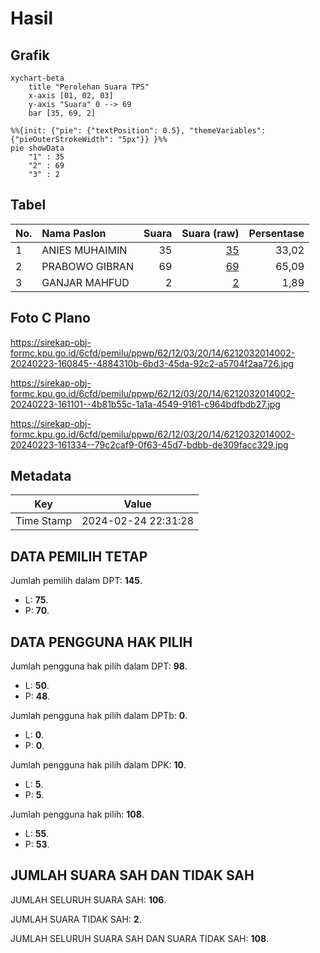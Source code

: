 # Hasil

## Grafik

```mermaid
xychart-beta
    title "Perolehan Suara TPS"
    x-axis [01, 02, 03]
    y-axis "Suara" 0 --> 69
    bar [35, 69, 2]
```

```mermaid
%%{init: {"pie": {"textPosition": 0.5}, "themeVariables": {"pieOuterStrokeWidth": "5px"}} }%%
pie showData
    "1" : 35
    "2" : 69
    "3" : 2
```

## Tabel

| No. | Nama Paslon    | Suara | Suara (raw) | Persentase |
|:--- |:-------------- | -----:| -----------:| ----------:|
| 1   | ANIES MUHAIMIN | 35    | [35][p-1]   | 33,02      |
| 2   | PRABOWO GIBRAN | 69    | [69][p-2]   | 65,09      |
| 3   | GANJAR MAHFUD  | 2     | [2][p-3]    | 1,89       |


[p-1]: https://github.com/gigit-pemilu/pemilu-2024-62-kalimantan-tengah/blob/main/pilpres/hitung-suara/sub/62-kalimantan-tengah/sub/12-murung-raya/sub/03-laung-tuhup/sub/2014-muara-tupuh/sub/002-tps/sub/paslon-1.txt
[p-2]: https://github.com/gigit-pemilu/pemilu-2024-62-kalimantan-tengah/blob/main/pilpres/hitung-suara/sub/62-kalimantan-tengah/sub/12-murung-raya/sub/03-laung-tuhup/sub/2014-muara-tupuh/sub/002-tps/sub/paslon-2.txt
[p-3]: https://github.com/gigit-pemilu/pemilu-2024-62-kalimantan-tengah/blob/main/pilpres/hitung-suara/sub/62-kalimantan-tengah/sub/12-murung-raya/sub/03-laung-tuhup/sub/2014-muara-tupuh/sub/002-tps/sub/paslon-3.txt

## Foto C Plano

https://sirekap-obj-formc.kpu.go.id/6cfd/pemilu/ppwp/62/12/03/20/14/6212032014002-20240223-160845--4884310b-6bd3-45da-92c2-a5704f2aa726.jpg

https://sirekap-obj-formc.kpu.go.id/6cfd/pemilu/ppwp/62/12/03/20/14/6212032014002-20240223-161101--4b81b55c-1a1a-4549-9161-c964bdfbdb27.jpg

https://sirekap-obj-formc.kpu.go.id/6cfd/pemilu/ppwp/62/12/03/20/14/6212032014002-20240223-161334--79c2caf9-0f63-45d7-bdbb-de309facc329.jpg


## Metadata

| Key        | Value               |
| ---------- | ------------------- |
| Time Stamp | 2024-02-24 22:31:28 |


## DATA PEMILIH TETAP

Jumlah pemilih dalam DPT: **145**.
 * L: **75**.
 * P: **70**.

## DATA PENGGUNA HAK PILIH

Jumlah pengguna hak pilih dalam DPT: **98**.
 * L: **50**.
 * P: **48**.

Jumlah pengguna hak pilih dalam DPTb: **0**.
 * L: **0**.
 * P: **0**.

Jumlah pengguna hak pilih dalam DPK: **10**.
 * L: **5**.
 * P: **5**.

Jumlah pengguna hak pilih: **108**.
 * L: **55**.
 * P: **53**.

## JUMLAH SUARA SAH DAN TIDAK SAH

JUMLAH SELURUH SUARA SAH: **106**.

JUMLAH SUARA TIDAK SAH: **2**.

JUMLAH SELURUH SUARA SAH DAN SUARA TIDAK SAH: **108**.


